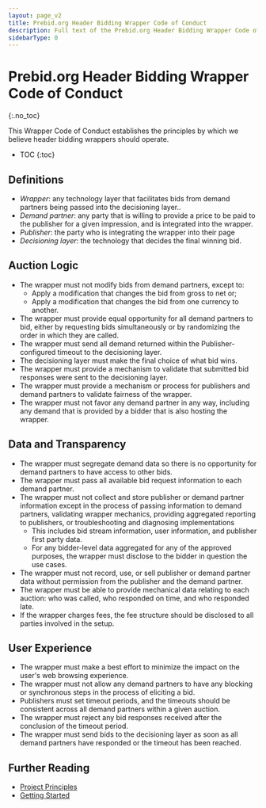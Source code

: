 ```yaml
---
layout: page_v2
title: Prebid.org Header Bidding Wrapper Code of Conduct
description: Full text of the Prebid.org Header Bidding Wrapper Code of Conduct
sidebarType: 0
---
```




# Prebid.org Header Bidding Wrapper Code of Conduct
{:.no_toc}

This Wrapper Code of Conduct establishes the principles by which we believe header bidding wrappers should operate.

* TOC
{:toc}

## Definitions

* _Wrapper_: any technology layer that facilitates bids from demand partners being passed into the decisioning layer..
* _Demand partner_: any party that is willing to provide a price to be paid to the publisher for a given impression, and is integrated into the wrapper.
* _Publisher_: the party who is integrating the wrapper into their page
* _Decisioning layer_: the technology that decides the final winning bid.

## Auction Logic

* The wrapper must not modify bids from demand partners, except to:
    * Apply a modification that changes the bid from gross to net or;
    * Apply a modification that changes the bid from one currency to another.
* The wrapper must provide equal opportunity for all demand partners to bid, either by requesting bids simultaneously or by randomizing the order in which they are called.
* The wrapper must send all demand returned within the Publisher-configured timeout to the decisioning layer.
* The decisioning layer must make the final choice of what bid wins.
* The wrapper must provide a mechanism to validate that submitted bid responses were sent to the decisioning layer.
* The wrapper must provide a mechanism or process for publishers and demand partners to validate fairness of the wrapper.
* The wrapper must not favor any demand partner in any way, including any demand that is provided by a bidder that is also hosting the wrapper.

## Data and Transparency

* The wrapper must segregate demand data so there is no opportunity for demand partners to have access to other bids.
* The wrapper must pass all available bid request information to each demand partner.
* The wrapper must not collect and store publisher or demand partner information except in the process of passing information to demand partners, validating wrapper mechanics, providing aggregated reporting to publishers, or troubleshooting and diagnosing implementations
    * This includes bid stream information, user information, and publisher first party data.
    * For any bidder-level data aggregated for any of the approved purposes, the wrapper must disclose to the bidder in question the use cases.
* The wrapper must not record, use, or sell publisher or demand partner data without permission from the publisher and the demand partner.
* The wrapper must be able to provide mechanical data relating to each auction: who was called, who responded on time, and who responded late.
* If the wrapper charges fees, the fee structure should be disclosed to all parties involved in the setup.

## User Experience

* The wrapper must make a best effort to minimize the impact on the user's web browsing experience.
* The wrapper must not allow any demand partners to have any blocking or synchronous steps in the process of eliciting a bid.
* Publishers must set timeout periods, and the timeouts should be consistent across all demand partners within a given auction.
* The wrapper must reject any bid responses received after the conclusion of the timeout period.
* The wrapper must send bids to the decisioning layer as soon as all demand partners have responded or the timeout has been reached.

## Further Reading

+ [Project Principles]({{site.baseurl}}/principles.html)
+ [Getting Started]({{site.baseurl}}/overview/getting-started.html)

